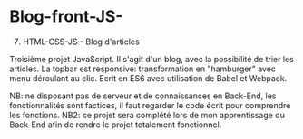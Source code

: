 # Blog-front-JS-
7. HTML-CSS-JS - Blog d'articles

Troisième projet JavaScript. Il s'agit d'un blog, avec la possibilité de trier les articles. La topbar est responsive: transformation en "hamburger" avec menu déroulant au clic.
Ecrit en ES6 avec utilisation de Babel et Webpack.

NB: ne disposant pas de serveur et de connaissances en Back-End, les fonctionnalités sont factices, il faut regarder le code écrit pour comprendre les fonctions.
NB2: ce projet sera complété lors de mon apprentissage du Back-End afin de rendre le projet totalement fonctionnel.
